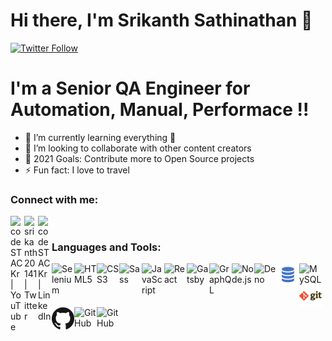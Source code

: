 # Hi there, I'm Srikanth Sathinathan 👋

[![Twitter Follow](https://img.shields.io/twitter/follow/srikanth20141?color=1DA1F2&logo=twitter&style=for-the-badge)](https://twitter.com/intent/follow?original_referer=https%3A%2F%2Fgithub.com%2FcodeSTACKr&screen_name=codeSTACKr)

# I'm a Senior QA Engineer for Automation, Manual, Performace !!

- 🌱 I’m currently learning everything 🤣
- 👯 I’m looking to collaborate with other content creators
- 🥅 2021 Goals: Contribute more to Open Source projects
- ⚡ Fun fact: I love to travel 

### Connect with me:

[<img align="left" alt="codeSTACKr | YouTube" width="22px" src="https://cdn.jsdelivr.net/npm/simple-icons@v3/icons/youtube.svg" />][youtube]
[<img align="left" alt="srikanth20141 | Twitter" width="22px" src="https://cdn.jsdelivr.net/npm/simple-icons@v3/icons/twitter.svg" />][twitter]
[<img align="left" alt="codeSTACKr | LinkedIn" width="22px" src="https://cdn.jsdelivr.net/npm/simple-icons@v3/icons/linkedin.svg" />][linkedin]

<br />

### Languages and Tools:

[<img align="left" alt="Selenium" width="36px" src="https://www.selenium.dev/images/selenium_logo_square_green.png" />][webdevplaylist]
[<img align="left" alt="HTML5" width="36px" src="https://www.edureka.co/blog/wp-content/uploads/2019/03/appium-logo-appium-installation-edureka.png" />][webdevplaylist]
[<img align="left" alt="CSS3" width="36px" src="https://larocqueinc.com/wp-content/uploads/2020/02/Maven-logo-300x300.png" />][cssplaylist]
[<img align="left" alt="Sass" width="36px" src="https://gdm-catalog-fmapi-prod.imgix.net/ProductLogo/851f88d6-fa67-406e-929f-bdc0bdae0ba6.png?auto=format&size=150" />][cssplaylist]
[<img align="left" alt="JavaScript" width="36px" src="https://blog.knoldus.com/wp-content/uploads/2020/01/TESTNG.png" />][jsplaylist]
[<img align="left" alt="React" width="36px" src="https://damienfremont.files.wordpress.com/2015/07/cucumber-logo.png?w=165" />][reactplaylist]
[<img align="left" alt="Gatsby" width="36px" src="https://miro.medium.com/max/404/1*mujOqlQ9k9Mhpj1PbxsSDQ.png" />][webdevplaylist]
[<img align="left" alt="GraphQL" width="36px" src="https://cdn.springpeople.com/media/Rest%20Assured.png" />][webdevplaylist]
[<img align="left" alt="Node.js" width="36px" src="https://brandslogos.com/wp-content/uploads/images/large/java-logo-1.png" />][webdevplaylist]
[<img align="left" alt="Deno" width="36px" src="https://mir-s3-cdn-cf.behance.net/project_modules/max_1200/53d9ae70251739.5b9d484cde8a2.jpg" />][webdevplaylist]
[<img align="left" alt="SQL" width="36px" src="https://raw.githubusercontent.com/github/explore/80688e429a7d4ef2fca1e82350fe8e3517d3494d/topics/sql/sql.png" />][webdevplaylist]
[<img align="left" alt="MySQL" width="36px" src="https://upload.wikimedia.org/wikipedia/commons/d/de/WinSCP_Logo.png" />][webdevplaylist]
[<img align="left" alt="Git" width="36px" src="https://raw.githubusercontent.com/github/explore/80688e429a7d4ef2fca1e82350fe8e3517d3494d/topics/git/git.png" />][webdevplaylist]
[<img align="left" alt="GitHub" width="36px" src="https://raw.githubusercontent.com/github/explore/78df643247d429f6cc873026c0622819ad797942/topics/github/github.png" />][webdevplaylist]
[<img align="left" alt="GitHub" width="36px" src="https://www.intexsoft.com//media/k2/items/cache/b8cc41f2c23fcd5970f74c3c49efafec_L.jpg" />][webdevplaylist]
[<img align="left" alt="GitHub" width="36px" src="https://jmeter.apache.org/images/jmeter_square.svg" />][webdevplaylist]


<br />
<br />

[website]: https://codeSTACKr.com
[course]: http://vsCodeHero.com
[twitter]: https://twitter.com/srikanth20141
[youtube]: https://www.youtube.com/channel/UCO8IHOeu8l86l5-MvNCIDpg
[instagram]: https://instagram.com/codeSTACKr
[linkedin]: https://linkedin.com/in/srikanth20141
[webdevplaylist]: https://www.youtube.com/playlist?list=PLkwxH9e_vrAJ0WbEsFA9W3I1W-g_BTsbt
[jsplaylist]: https://www.youtube.com/playlist?list=PLkwxH9e_vrALRJKu7wfXby3MKeflhTu6B
[cssplaylist]: https://www.youtube.com/playlist?list=PLkwxH9e_vrALSdvZuEh6gqQdmDoDIoqz4
[reactplaylist]: https://www.youtube.com/playlist?list=PLkwxH9e_vrAK4TdffpxKY3QGyHCpxFcQ0
